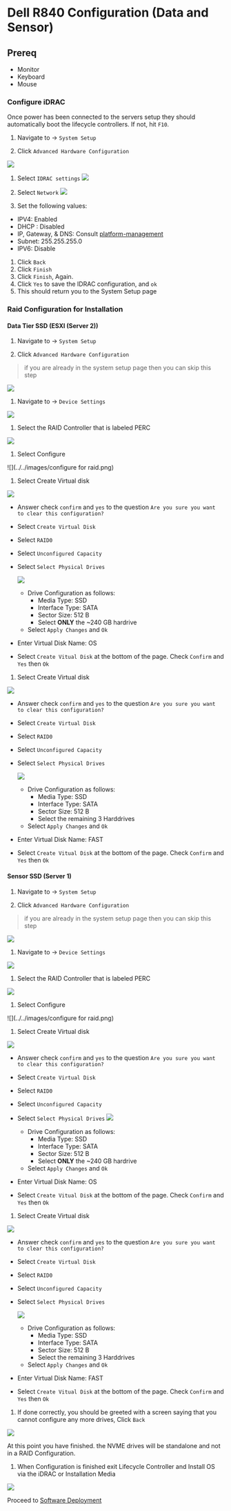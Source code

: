 # Dell R840 Configuration (Data and Sensor)

## Prereq
- Monitor
- Keyboard
- Mouse

### Configure iDRAC

Once power has been connected to the servers setup they should automatically boot the lifecycle controllers. If not, hit `F10`.


1. Navigate to -> `System Setup`

1. Click `Advanced Hardware Configuration`

  ![](../../images/lifecyclecontroller.png)

1. Select `IDRAC settings`
  ![](../../images/IMG_20190105_101747.jpg)

1. Select `Network`
  ![](../../images/IMG_20190105_101906.jpg)

1. Set the following values:
  - IPV4: Enabled
  - DHCP : Disabled
  - IP, Gateway, & DNS: Consult [platform-management](../platform-management.md)
  - Subnet: 255.255.255.0
  - IPV6: Disable

1. Click `Back`
1. Click `Finish`
1. Click `Finish`, Again.
1. Click `Yes` to save the IDRAC configuration, and `ok`
1. This should return you to the System Setup page

### Raid Configuration for Installation

#### Data Tier SSD (ESXI (Server 2))
1. Navigate to -> `System Setup`

1. Click `Advanced Hardware Configuration`
> if you are already in the system setup page then you can skip this step

  ![](../../images/lifecyclecontroller.png)

1. Navigate to -> `Device Settings`

  ![](../../images/IMG_20190105_093432.jpg)

1. Select the RAID Controller that is labeled PERC

  ![](../../images/IMG_20190105_093446.jpg)

1. Select Configure

  ![](../../images/configure for raid.png)

1. Select Create Virtual disk

  ![](../../images/IMG_20190105_093919.jpg)


  - Answer check `confirm` and `yes` to the question `Are you sure you want to clear this configuration?`

  - Select `Create Virtual Disk`

  - Select `RAID0`

  - Select `Unconfigured Capacity`

  - Select `Select Physical Drives`

    ![](../../images/IMG_20190105_094155.jpg)

    - Drive Configuration as follows:
      - Media Type: SSD
      - Interface Type: SATA
      - Sector Size: 512 B
      - Select **ONLY** the ~240 GB hardrive
    - Select `Apply Changes` and `Ok`
  - Enter Virtual Disk Name: OS
  - Select `Create Vitual Disk` at the bottom of the page. Check `Confirm` and `Yes` then `Ok`

1. Select Create Virtual disk

  ![](../../images/IMG_20190105_093919.jpg)


  - Answer check `confirm` and `yes` to the question `Are you sure you want to clear this configuration?`

  - Select `Create Virtual Disk`

  - Select `RAID0`

  - Select `Unconfigured Capacity`

  - Select `Select Physical Drives`

    ![](../../images/IMG_20190105_094155.jpg)

    - Drive Configuration as follows:
      - Media Type: SSD
      - Interface Type: SATA
      - Sector Size: 512 B
      - Select the remaining 3 Harddrives
    - Select `Apply Changes` and `Ok`
  - Enter Virtual Disk Name: FAST
  - Select `Create Vitual Disk` at the bottom of the page. Check `Confirm` and `Yes` then `Ok`


#### Sensor SSD (Server 1)
1. Navigate to -> `System Setup`

1. Click `Advanced Hardware Configuration`
> if you are already in the system setup page then you can skip this step

  ![](../../images/lifecyclecontroller.png)

1. Navigate to -> `Device Settings`

  ![](../../images/IMG_20190105_093432.jpg)

1. Select the RAID Controller that is labeled PERC

  ![](../../images/IMG_20190105_093446.jpg)

1. Select Configure

  ![](../../images/configure for raid.png)

1. Select Create Virtual disk

  ![](../../images/IMG_20190105_093919.jpg)

  - Answer check `confirm` and `yes` to the question `Are you sure you want to clear this configuration?`

  - Select `Create Virtual Disk`

  - Select `RAID0`

  - Select `Unconfigured Capacity`

  - Select `Select Physical Drives`
    ![](../../images/IMG_20190105_094155.jpg)

    - Drive Configuration as follows:
      - Media Type: SSD
      - Interface Type: SATA
      - Sector Size: 512 B
      - Select **ONLY** the ~240 GB hardrive
    - Select `Apply Changes` and `Ok`
  - Enter Virtual Disk Name: OS
  - Select `Create Vitual Disk` at the bottom of the page. Check `Confirm` and `Yes` then `Ok`

1. Select Create Virtual disk

  ![](../../images/IMG_20190105_093919.jpg)

  - Answer check `confirm` and `yes` to the question `Are you sure you want to clear this configuration?`

  - Select `Create Virtual Disk`

  - Select `RAID0`

  - Select `Unconfigured Capacity`

  - Select `Select Physical Drives`

    ![](../../images/IMG_20190105_094155.jpg)

    - Drive Configuration as follows:
      - Media Type: SSD
      - Interface Type: SATA
      - Sector Size: 512 B
      - Select the remaining 3 Harddrives
    - Select `Apply Changes` and `Ok`
  - Enter Virtual Disk Name: FAST
  - Select `Create Vitual Disk` at the bottom of the page. Check `Confirm` and `Yes` then `Ok`


1. If done correctly, you should be greeted with a screen saying that you cannot configure any more drives, Click `Back`

  ![](../../images/IMG_20190105_095721.jpg)

At this point you have finished. the NVME drives will be standalone and not in a RAID Configuration.


1. When Configuration is finished exit Lifecycle Controller and Install OS via the iDRAC or Installation Media

  ![](../../images/lifecyclecontroller.png)

Proceed to [Software Deployment](../topics/software-deployment.md)
